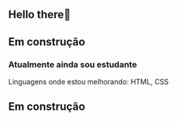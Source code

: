 ## Hello there👋

<!--
**luisguile/luisguile** is a ✨ _special_ ✨ repository because its `README.md` (this file) appears on your GitHub profile.

Here are some ideas to get you started:
-->

<h2> 
  Em construção
</h2>



<h3> 
  Atualmente ainda sou estudante
</h3>


<p> 
  Linguagens onde estou  melhorando: HTML, CSS
</p>



<h2> 
  Em construção
</h2>
